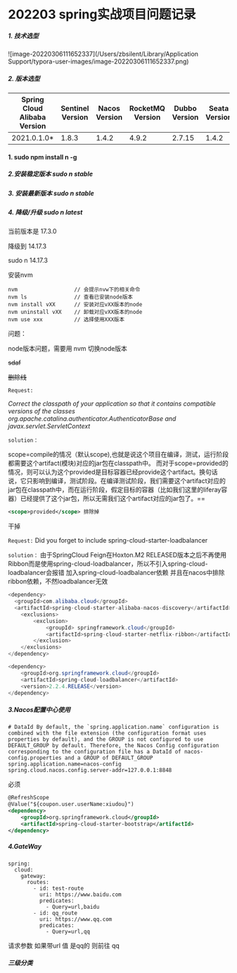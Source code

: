 # 202203 spring实战项目问题记录



##### 1. 技术选型

![image-20220306111652337](/Users/zbsilent/Library/Application Support/typora-user-images/image-20220306111652337.png)



##### 2. 版本选型

| Spring Cloud Alibaba Version | Sentinel Version | Nacos Version | RocketMQ Version | Dubbo Version | Seata Version |
| ---------------------------- | ---------------- | ------------- | ---------------- | ------------- | ------------- |
| 2021.0.1.0*                  | 1.8.3            | 1.4.2         | 4.9.2            | 2.7.15        | 1.4.2         |

#### 1. sudo npm install n -g

##### 2.安装稳定版本 sudo n stable 

##### 3. 安装最新版本 sudo n stable

##### 4. 降级/升级 sudo n latest

当前版本是 17.3.0



降级到 14.17.3

sudo n 14.17.3

安装nvm 

```
nvm                  // 会提示nvw下的相关命令
nvm ls               // 查看已安装node版本
nvm install vXX      // 安装对应vXX版本的node
nvm uninstall vXX    // 卸载对应vXX版本的node
nvm use xxx          // 选择使用XXX版本
```





问题：

node版本问题，需要用 nvm 切换node版本

~~sdaf~~

~~删除线~~

`Request:`

_Correct the classpath of your application so that it contains compatible versions of the classes org.apache.catalina.authenticator.AuthenticatorBase and javax.servlet.ServletContext_

`solution：`

 

scope=compile的情况（默认scope),也就是说这个项目在编译，测试，运行阶段都需要这个artifact(模块)对应的jar包在classpath中。
而对于scope=provided的情况，则可以认为这个provided是目标容器已经provide这个artifact。换句话说，它只影响到编译，测试阶段。在编译测试阶段，我们需要这个artifact对应的jar包在classpath中，而在运行阶段，假定目标的容器（比如我们这里的liferay容器）已经提供了这个jar包，所以无需我们这个artifact对应的jar包了。==

```xml
<scope>provided</scope> 排除掉
```





干掉

`Request:` Did you forget to include spring-cloud-starter-loadbalancer

`solution：` 由于SpringCloud Feign在Hoxton.M2 RELEASED版本之后不再使用Ribbon而是使用spring-cloud-loadbalancer，所以不引入spring-cloud-loadbalancer会报错
加入spring-cloud-loadbalancer依赖 并且在nacos中排除ribbon依赖，不然loadbalancer无效

```java
<dependency>
  <groupId>com.alibaba.cloud</groupId>
  <artifactId>spring-cloud-starter-alibaba-nacos-discovery</artifactId>
    <exclusions>
        <exclusion>
            <groupId> springframework.cloud</groupId>
            <artifactId>spring-cloud-starter-netflix-ribbon</artifactId>
        </exclusion>
    </exclusions>
</dependency>

<dependency>
    <groupId>org.springframework.cloud</groupId>
    <artifactId>spring-cloud-loadbalancer</artifactId>
    <version>2.2.4.RELEASE</version>
</dependency>

```





##### 3.Nacos配置中心使用

```properties
# DataId By default, the `spring.application.name` configuration is combined with the file extension (the configuration format uses properties by default), and the GROUP is not configured to use DEFAULT_GROUP by default. Therefore, the Nacos Config configuration corresponding to the configuration file has a DataId of nacos-config.properties and a GROUP of DEFAULT_GROUP
spring.application.name=nacos-config
spring.cloud.nacos.config.server-addr=127.0.0.1:8848
```



必须

```xml
@RefreshScope
@Value("${coupon.user.userName:xiudou}")
<dependency>
    <groupId>org.springframework.cloud</groupId>
    <artifactId>spring-cloud-starter-bootstrap</artifactId>
</dependency>
```

##### 4.GateWay

```
spring:
  cloud:
    gateway:
      routes:
        - id: test-route
          uri: https://www.baidu.com
          predicates:
            - Query=url,baidu
        - id: qq_route
          uri: https://www.qq.com
          predicates:
            - Query=url,qq
```

请求参数 如果带url 值 是qq的 则前往 qq

##### 三级分类

